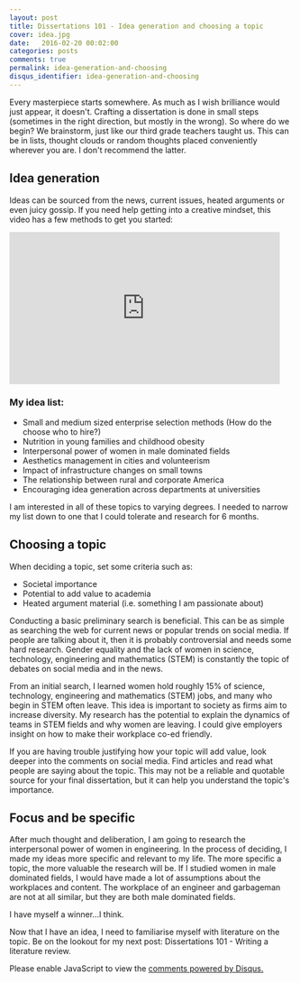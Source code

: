 ```yaml
---
layout: post
title: Dissertations 101 - Idea generation and choosing a topic
cover: idea.jpg
date:   2016-02-20 00:02:00
categories: posts
comments: true
permalink: idea-generation-and-choosing
disqus_identifier: idea-generation-and-choosing
---
```



Every masterpiece starts somewhere. As much as I wish brilliance would just appear, it doesn't. Crafting a dissertation is done in small steps (sometimes in the right direction, but mostly in the wrong). So where do we begin? We brainstorm, just like our third grade teachers taught us. This can be in lists, thought clouds or random thoughts placed conveniently wherever you are. I don't recommend the latter.

## Idea generation

Ideas can be sourced from the news, current issues, heated arguments or even juicy gossip. If you need help getting into a creative mindset, this video has a few methods to get you started:

<div class="video-container">
<iframe width="480" height="270" src="https://www.youtube.com/embed/yAidvTKX6xM" frameborder="0" allowfullscreen></iframe>
</div>

### My idea list:


<ul style="text-align: left;">
<li>Small and medium sized enterprise selection methods (How do the choose who to hire?)</li>
<li>Nutrition in young families and childhood obesity</li>
<li>Interpersonal power of women in male dominated fields</li>
<li>Aesthetics management in cities and volunteerism</li>
<li>Impact of infrastructure changes on small towns</li>
<li>The relationship between rural and corporate America</li>
<li>Encouraging idea generation across departments at universities</li>
</ul>

I am interested in all of these topics to varying degrees. I needed to narrow my list down to one that I could tolerate and research for 6 months.

## Choosing a topic

When deciding a topic, set some criteria such as:
<ul style="text-align: left;">
<li>Societal importance</li>
<li>Potential to add value to academia</li>
<li>Heated argument material (i.e. something I am passionate about)</li>
</ul>

Conducting a basic preliminary search is beneficial. This can be as simple as searching the web for current news or popular trends on social media. If people are talking about it, then it is probably controversial and needs some hard research. Gender equality and the lack of women in science, technology, engineering and mathematics (STEM) is constantly the topic of debates on social media and in the news.

From an initial search, I learned women hold roughly 15% of science, technology, engineering and mathematics (STEM) jobs, and many who begin in STEM often leave. This idea is important to society as firms aim to increase diversity. My research has the potential to explain the dynamics of teams in STEM fields and why women are leaving. I could give employers insight on how to make their workplace co-ed friendly.

If you are having trouble justifying how your topic will add value, look deeper into the comments on social media. Find articles and read what people are saying about the topic. This may not be a reliable and quotable source for your final dissertation, but it can help you understand the topic's importance.

## Focus and be specific

After much thought and deliberation, I am going to research the interpersonal power of women in engineering. In the process of deciding, I made my ideas more specific and relevant to my life. The more specific a topic, the more valuable the research will be. If I studied women in male dominated fields, I would have made a lot of assumptions about the workplaces and content. The workplace of an engineer and garbageman are not at all similar, but they are both male dominated fields.

I have myself a winner...I think.

Now that I have an idea, I need to familiarise myself with literature on the topic. Be on the lookout for my next post: Dissertations 101 - Writing a literature review.

<!--Add Disqus comments. -->
<div id="disqus_thread"></div>
<script>
/**
* RECOMMENDED CONFIGURATION VARIABLES: EDIT AND UNCOMMENT THE SECTION BELOW TO INSERT DYNAMIC VALUES FROM YOUR PLATFORM OR CMS.
* LEARN WHY DEFINING THESE VARIABLES IS IMPORTANT: https://disqus.com/admin/universalcode/#configuration-variables
*/

var disqus_config = function () {
this.page.url; // Replace PAGE_URL with your page's canonical URL variable
this.page.identifier = disqus_identifier; // Replace PAGE_IDENTIFIER with your page's unique identifier variable
};

(function() { // DON'T EDIT BELOW THIS LINE
var d = document, s = d.createElement('script');

s.src = '//kishabradley.disqus.com/embed.js';

s.setAttribute('data-timestamp', +new Date());
(d.head || d.body).appendChild(s);
})();
</script>
<noscript>Please enable JavaScript to view the <a href="https://disqus.com/?ref_noscript" rel="nofollow">comments powered by Disqus.</a></noscript>
